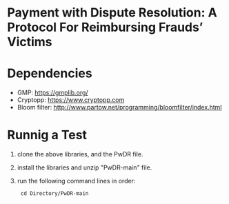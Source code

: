 # Payment with Dispute Resolution: A Protocol For Reimbursing Frauds’ Victims


# Dependencies

* GMP: https://gmplib.org/
* Cryptopp: https://www.cryptopp.com
* Bloom filter: http://www.partow.net/programming/bloomfilter/index.html


# Runnig a Test

1. clone the above libraries, and the PwDR file.
2. install the libraries and unzip "PwDR-main" file.
3. run the following command lines in order:

        cd Directory/PwDR-main
        
    

